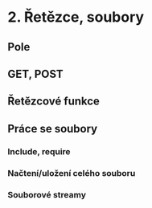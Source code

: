 # 2. Řetězce, soubory

## Pole

## GET, POST

## Řetězcové funkce

## Práce se soubory

### Include, require

### Načtení/uložení celého souboru

### Souborové streamy

